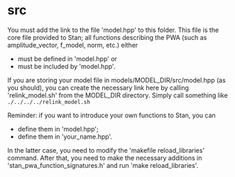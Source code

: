 src
===

You must add the link to the file 'model.hpp' to this folder. This file
is the core file provided to Stan; all functions describing the PWA
(such as amplitude_vector, f_model, norm, etc.) either  
 - must be defined in 'model.hpp' or  
 - must be included by 'model.hpp'.  


If you are storing your model file in models/MODEL_DIR/src/model.hpp
(as you should), you can create the necessary link here by calling
'relink_model.sh' from the MODEL_DIR directory. Simply call something like  
`./../../../relink_model.sh`


Reminder: if you want to introduce your own functions to Stan, you can  
 - define them in 'model.hpp';
 - define them in 'your_name.hpp'. 
 
In the latter case, you need to modify the 'makefile reload_libraries'
command. After that, you need to make the necessary additions in
'stan_pwa_function_signatures.h' and run 'make reload_libraries'.
